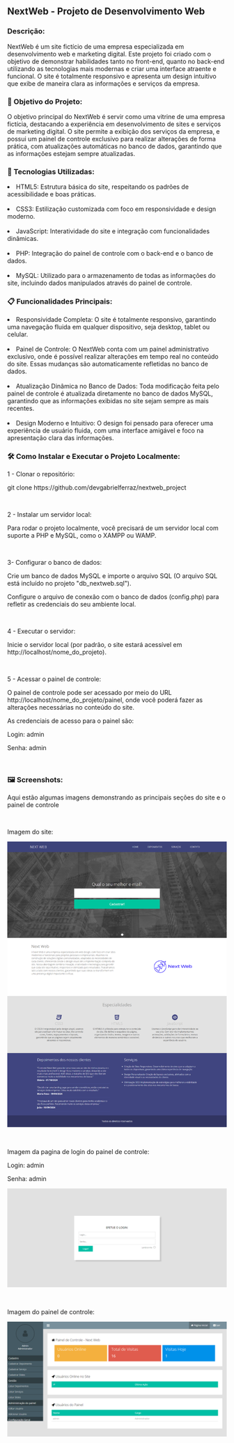 ## NextWeb - Projeto de Desenvolvimento Web

<h3>Descrição:</h3>
<p>NextWeb é um site fictício de uma empresa especializada em desenvolvimento web e marketing digital. Este projeto foi criado com o objetivo de demonstrar habilidades tanto no front-end, quanto no back-end utilizando as tecnologias mais modernas e criar uma interface atraente e funcional. O site é totalmente responsivo e apresenta um design intuitivo que exibe de maneira clara as informações e serviços da empresa.</p>
<h3>🎯 Objetivo do Projeto:</h3>
<p>O objetivo principal do NextWeb é servir como uma vitrine de uma empresa fictícia, destacando a experiência em desenvolvimento de sites e serviços de marketing digital. O site permite a exibição dos serviços da empresa, e possui um painel de controle exclusivo para realizar alterações de forma prática, com atualizações automáticas no banco de dados, garantindo que as informações estejam sempre atualizadas.</p>
<h3>🚀 Tecnologias Utilizadas:</h3>
<li>HTML5: Estrutura básica do site, respeitando os padrões de acessibilidade e boas práticas.</li>
<br>
<li>CSS3: Estilização customizada com foco em responsividade e design moderno.</li>
<br>
<li>JavaScript: Interatividade do site e integração com funcionalidades dinâmicas.</li>
<br>
<li>PHP: Integração do painel de controle com o back-end e o banco de dados.</li>
<br>
<li>MySQL: Utilizado para o armazenamento de todas as informações do site, incluindo dados manipulados através do painel de controle.</li>

<h3>📋 Funcionalidades Principais:</h3>
<li>Responsividade Completa: O site é totalmente responsivo, garantindo uma navegação fluida em qualquer dispositivo, seja desktop, tablet ou celular.</li>
<br>
<li>Painel de Controle: O NextWeb conta com um painel administrativo exclusivo, onde é possível realizar alterações em tempo real no conteúdo do site. Essas mudanças são automaticamente refletidas no banco de dados.</li>
<br>
<li>Atualização Dinâmica no Banco de Dados: Toda modificação feita pelo painel de controle é atualizada diretamente no banco de dados MySQL, garantindo que as informações exibidas no site sejam sempre as mais recentes.</li>
<br>
<li>Design Moderno e Intuitivo: O design foi pensado para oferecer uma experiência de usuário fluida, com uma interface amigável e foco na apresentação clara das informações.</li>

<h3>🛠️ Como Instalar e Executar o Projeto Localmente:</h3>
<p>1 - Clonar o repositório:</p>
<p>git clone https://github.com/devgabrielferraz/nextweb_project</p>
<br>
<p>2 - Instalar um servidor local:</p>
<p>Para rodar o projeto localmente, você precisará de um servidor local com suporte a PHP e MySQL, como o XAMPP ou WAMP.</p>
<br>
<p>3- Configurar o banco de dados:</p>
<p>Crie um banco de dados MySQL e importe o arquivo SQL (O arquivo SQL está incluído no projeto "db_nextweb.sql").</p>
<p>Configure o arquivo de conexão com o banco de dados (config.php) para refletir as credenciais do seu ambiente local.</p>
<br>
<p>4 - Executar o servidor:</p>
<p>Inicie o servidor local (por padrão, o site estará acessível em http://localhost/nome_do_projeto).</p>
<br>
<p>5 - Acessar o painel de controle:</p>
<p>O painel de controle pode ser acessado por meio do URL http://localhost/nome_do_projeto/painel, onde você poderá fazer as alterações necessárias no conteúdo do site.</p>
<p> As credenciais de acesso para o painel são:</p>
<p>Login: admin</p>
<p>Senha: admin</p>
<br>
<h3>🖼️ Screenshots:</h3>
<p>Aqui estão algumas imagens demonstrando as principais seções do site e o painel de controle</p>
<br>
<p>Imagem do site:</p>

![Imagem do site Next Web](img-site.png)

<br>
<p>Imagem da pagina de login do painel de controle:</p>
<p>Login: admin</p>
<p>Senha: admin</p>

![Imagem da pagina de login](img-loginpainel.png)

<br>
<p>Imagem do painel de controle:</p>

![Imagem painel de controle](img-paineldecontrole.png)
